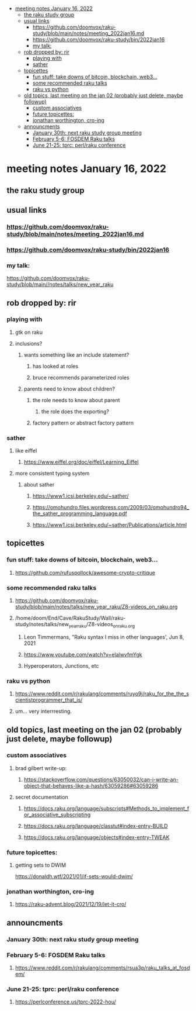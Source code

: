 - [meeting notes January 16, 2022](#org11df572)
  - [the raku study group](#org7ab8dee)
  - [usual links](#org9ae8145)
    - [<https://github.com/doomvox/raku-study/blob/main/notes/meeting_2022jan16.md>](#org6ee94e7)
    - [<https://github.com/doomvox/raku-study/bin/2022jan16>](#org655ba70)
    - [my talk:](#org53adb79)
  - [rob dropped by: rir](#orgd4ca7ce)
    - [playing with](#org2df912a)
    - [sather](#org772fba6)
  - [topicettes](#org6b10cf7)
    - [fun stuff: take downs of bitcoin, blockchain, web3&#x2026;](#org1c077a7)
    - [some recommended raku talks](#org4a69763)
    - [raku vs python](#org993f409)
  - [old topics, last meeting on the jan 02 (probably just delete, maybe followup)](#org58910aa)
    - [custom associatives](#org7830c45)
    - [future topicettes:](#org2af7287)
    - [jonathan worthington, cro-ing](#org7306db8)
  - [announcments](#org933adbd)
    - [January 30th: next raku study group meeting](#orgc044e7d)
    - [February 5-6: FOSDEM Raku talks](#org227316b)
    - [June 21-25: tprc: perl/raku conference](#org25c8762)


<a id="org11df572"></a>

# meeting notes January 16, 2022


<a id="org7ab8dee"></a>

## the raku study group


<a id="org9ae8145"></a>

## usual links


<a id="org6ee94e7"></a>

### <https://github.com/doomvox/raku-study/blob/main/notes/meeting_2022jan16.md>


<a id="org655ba70"></a>

### <https://github.com/doomvox/raku-study/bin/2022jan16>


<a id="org53adb79"></a>

### my talk:

<https://github.com/doomvox/raku-study/blob/main//notes/talks/new_year_raku>


<a id="orgd4ca7ce"></a>

## rob dropped by: rir


<a id="org2df912a"></a>

### playing with

1.  gtk on raku

2.  inclusions?

    1.  wants something like an include statement?
    
        1.  has looked at roles
        
        2.  bruce recommends parameterized roles
    
    2.  parents need to know about children?
    
        1.  the role needs to know about parent
        
            1.  the role does the exporting?
        
        2.  factory pattern or abstract factory pattern


<a id="org772fba6"></a>

### sather

1.  like eiffel

    1.  <https://www.eiffel.org/doc/eiffel/Learning_Eiffel>

2.  more consistent typing system

    1.  about sather
    
        1.  <https://www1.icsi.berkeley.edu/~sather/>
        
        2.  <https://omohundro.files.wordpress.com/2009/03/omohundro94_the_sather_programming_language.pdf>
        
        3.  <https://www1.icsi.berkeley.edu/~sather/Publications/article.html>


<a id="org6b10cf7"></a>

## topicettes


<a id="org1c077a7"></a>

### fun stuff: take downs of bitcoin, blockchain, web3&#x2026;

1.  <https://github.com/rufuspollock/awesome-crypto-critique>


<a id="org4a69763"></a>

### some recommended raku talks

1.  <https://github.com/doomvox/raku-study/blob/main/notes/talks/new_year_raku/Z8-videos_on_raku.org>

2.  /home/doom/End/Cave/RakuStudy/Wall/raku-study/notes/talks/new<sub>year</sub><sub>raku</sub>/Z8-videos<sub>on</sub><sub>raku.org</sub>

    1.  Leon Timmermans, "Raku syntax I miss in other languages', Jun 8, 2021
    
    2.  <https://www.youtube.com/watch?v=elalwvfmYgk>
    
    3.  Hyperoperators, Junctions, etc


<a id="org993f409"></a>

### raku vs python

1.  <https://www.reddit.com/r/rakulang/comments/ruyo9j/raku_for_the_the_scientistprogrammer_that_is/>

2.  um&#x2026; very interrresting.


<a id="org58910aa"></a>

## old topics, last meeting on the jan 02 (probably just delete, maybe followup)


<a id="org7830c45"></a>

### custom associatives

1.  brad gilbert write-up:

    1.  <https://stackoverflow.com/questions/63050032/can-i-write-an-object-that-behaves-like-a-hash/63059286#63059286>

2.  secret documentation

    1.  <https://docs.raku.org/language/subscripts#Methods_to_implement_for_associative_subscripting>
    
    2.  <https://docs.raku.org/language/classtut#index-entry-BUILD>
    
    3.  <https://docs.raku.org/language/objects#index-entry-TWEAK>


<a id="org2af7287"></a>

### future topicettes:

1.  getting sets to DWIM

    <https://donaldh.wtf/2021/01/if-sets-would-dwim/>


<a id="org7306db8"></a>

### jonathan worthington, cro-ing

1.  <https://raku-advent.blog/2021/12/19/let-it-cro/>


<a id="org933adbd"></a>

## announcments


<a id="orgc044e7d"></a>

### January 30th: next raku study group meeting


<a id="org227316b"></a>

### February 5-6: FOSDEM Raku talks

1.  <https://www.reddit.com/r/rakulang/comments/rsua3p/raku_talks_at_fosdem/>


<a id="org25c8762"></a>

### June 21-25: tprc: perl/raku conference

1.  <https://perlconference.us/tprc-2022-hou/>
